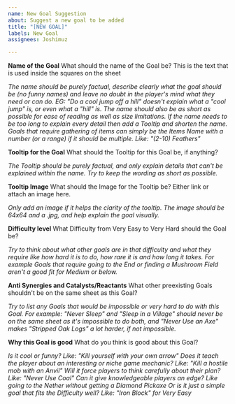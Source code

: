 ```yaml
---
name: New Goal Suggestion
about: Suggest a new goal to be added
title: "[NEW GOAL]"
labels: New Goal
assignees: Joshimuz

---
```

**Name of the Goal**
What should the name of the Goal be? This is the text that is used inside the squares on the sheet

*The name should be purely factual, describe clearly what the goal should be (no funny names) and leave no doubt in the player's mind what they need or can do. EG: "Do a cool jump off a hill" doesn't explain what a "cool jump" is, or even what a "hill" is.
The name should also be as short as possible for ease of reading as well as size limitations. If the name needs to be too long to explain every detail then add a Tooltip and shorten the name.
Goals that require gathering of items can simply be the Items Name with a number (or a range) if it should be multiple. Like: "(2-10) Feathers"*

**Tooltip for the Goal**
What should the Tooltip for this Goal be, if anything?

*The Tooltip should be purely factual, and only explain details that can't be explained within the name.
Try to keep the wording as short as possible.*

**Tooltip Image**
What should the Image for the Tooltip be? Either link or attach an image here.

*Only add an image if it helps the clarity of the tooltip.
The image should be 64x64 and a .jpg, and help explain the goal visually.*

**Difficulty level**
What Difficulty from Very Easy to Very Hard should the Goal be?

*Try to think about what other goals are in that difficulty and what they require like how hard it is to do, how rare it is and how long it takes. For example Goals that require going to the End or finding a Mushroom Field aren't a good fit for Medium or below.*

**Anti Synergies and Catalysts/Reactants**
What other preexisting Goals shouldn't be on the same sheet as this Goal?

*Try to list any Goals that would be impossible or very hard to do with this Goal. For example: "Never Sleep" and "Sleep in a Village" should never be on the same sheet as it's impossible to do both, and "Never Use an Axe" makes "Stripped Oak Logs" a lot harder, if not impossible.*

**Why this Goal is good**
What do you think is good about this Goal?

*Is it cool or funny? Like: "Kill yourself with your own arrow"
Does it teach the player about an interesting or niche game mechanic? Like: "Kill a hostile mob with an Anvil"
Will it force players to think carefully about their plan? Like: "Never Use Coal"
Can it give knowledgeable players an edge? Like going to the Nether without getting a Diamond Pickaxe
Or is it just a simple goal that fits the Difficulty well? Like: "Iron Block" for Very Easy*
